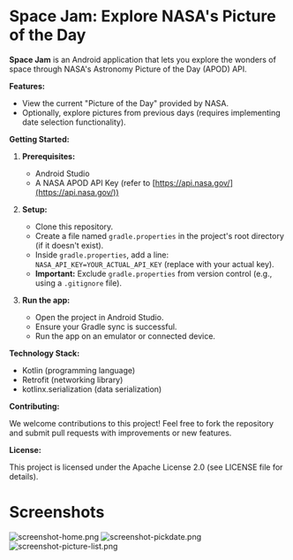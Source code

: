 # Space Jam: Explore NASA's Picture of the Day

**Space Jam** is an Android application that lets you explore the wonders of space through NASA's
Astronomy Picture of the Day (APOD) API.

**Features:**

- View the current "Picture of the Day" provided by NASA.
- Optionally, explore pictures from previous days (requires implementing date selection
  functionality).

**Getting Started:**

1. **Prerequisites:**
    - Android Studio
    - A NASA APOD API Key (refer to [https://api.nasa.gov/](https://api.nasa.gov/))

2. **Setup:**
    - Clone this repository.
    - Create a file named `gradle.properties` in the project's root directory (if it doesn't exist).
    - Inside `gradle.properties`, add a line: `NASA_API_KEY=YOUR_ACTUAL_API_KEY` (replace with your
      actual key).
    - **Important:** Exclude `gradle.properties` from version control (e.g., using a `.gitignore`
      file).

3. **Run the app:**
    - Open the project in Android Studio.
    - Ensure your Gradle sync is successful.
    - Run the app on an emulator or connected device.

**Technology Stack:**

- Kotlin (programming language)
- Retrofit (networking library)
- kotlinx.serialization (data serialization)

**Contributing:**

We welcome contributions to this project! Feel free to fork the repository and submit pull requests
with improvements or new features.

**License:**

This project is licensed under the Apache License 2.0 (see LICENSE file for details).

# Screenshots

![screenshot-home.png](.github/screenshot-home.png "Home")
![screenshot-pickdate.png](.github/screenshot-pickdate.png "Select a date")
![screenshot-picture-list.png](.github/screenshot-picture-list.png "View more than one picture")
